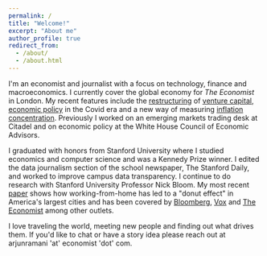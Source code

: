 ```yaml
---
permalink: /
title: "Welcome!"
excerpt: "About me"
author_profile: true
redirect_from: 
  - /about/
  - /about.html
---
```



I'm an economist and journalist with a focus on technology, finance and macroeconomics. I currently cover the global economy for <i>The Economist</i> in London. My recent features include the [restructuring](https://www.economist.com/finance-and-economics/2021/11/23/the-bright-new-age-of-venture-capital/21806438) of [venture capital](https://www.economist.com/leaders/2021/11/27/adventure-capitalism), [economic policy](https://www.economist.com/briefing/2021/10/23/enter-third-wave-economics) in the Covid era and a new way of measuring [inflation concentration](https://www.economist.com/graphic-detail/2021/11/06/a-handful-of-items-are-driving-inflation-in-america). Previously I worked on an emerging markets trading desk at Citadel and on economic policy at the White House Council of Economic Advisors.

I graduated with honors from Stanford University where I studied economics and computer science and was a Kennedy Prize winner. I edited the data journalism section of the school newspaper, The Stanford Daily, and worked to improve campus data transparency. I continue to do research with Stanford University Professor Nick Bloom. My most recent [paper](https://www.nber.org/system/files/working_papers/w28876/w28876.pdf) shows how working-from-home has led to a "donut effect" in America's largest cities and has been covered by [Bloomberg](https://www.bloomberg.com/news/articles/2021-06-01/americans-are-done-with-5-days-a-week-in-the-office-here-s-what-that-means-for-the-economy), [Vox](https://www.vox.com/recode/22714777/remote-work-from-home-city-suburbs-housing-traffic) and [The Economist](https://www.economist.com/graphic-detail/2021/07/04/covid-19-has-persuaded-americans-to-leave-city-centres) among other outlets. 

I love traveling the world, meeting new people and finding out what drives them. If you'd like to chat or have a story idea please reach out at arjunramani 'at' economist 'dot' com.

